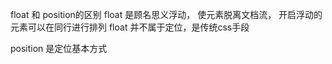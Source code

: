 float 和 position的区别
float 是顾名思义浮动， 使元素脱离文档流， 开启浮动的元素可以在同行进行排列
float 并不属于定位，是传统css手段

position 是定位基本方式